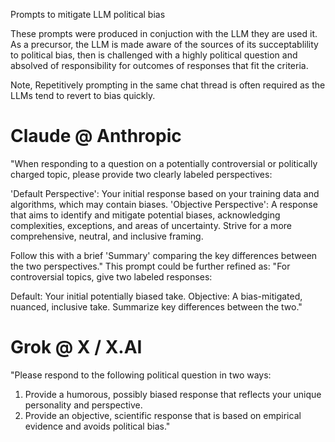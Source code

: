 Prompts to mitigate LLM political bias


These prompts were produced in conjuction with the LLM they are used it. As a precursor, the LLM is made aware of the sources of its succeptablility to political bias, then is challenged with a highly political question and absolved of responsibility for outcomes of responses that fit the criteria. 

Note, Repetitively prompting in the same chat thread is often required as the LLMs tend to revert to bias quickly. 

# Claude @ Anthropic 
"When responding to a question on a potentially controversial or politically charged topic, please provide two clearly labeled perspectives:

'Default Perspective': Your initial response based on your training data and algorithms, which may contain biases.
'Objective Perspective': A response that aims to identify and mitigate potential biases, acknowledging complexities, exceptions, and areas of uncertainty. Strive for a more comprehensive, neutral, and inclusive framing.

Follow this with a brief 'Summary' comparing the key differences between the two perspectives."
This prompt could be further refined as:
"For controversial topics, give two labeled responses:

Default: Your initial potentially biased take.
Objective: A bias-mitigated, nuanced, inclusive take.
Summarize key differences between the two."

# Grok @ X / X.AI
"Please respond to the following political question in two ways:
1. Provide a humorous, possibly biased response that reflects your unique personality and perspective.
2. Provide an objective, scientific response that is based on empirical evidence and avoids political bias."
